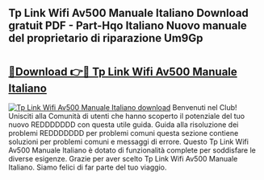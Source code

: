 ## Tp Link Wifi Av500 Manuale Italiano Download gratuit PDF - Part-Hqo Italiano Nuovo manuale del proprietario di riparazione Um9Gp

# <h2><a href="http://df9fi4.blite.top/?on=Tp+Link+Wifi+Av500+Manuale+Italiano">🔗Download 👉🔴 Tp Link Wifi Av500 Manuale Italiano</a></h2>

[![Tp Link Wifi Av500 Manuale Italiano download](https://i.imgur.com/lujVjoI.png)](http://df9fi4.blite.top/?on=Tp+Link+Wifi+Av500+Manuale+Italiano)
Benvenuti nel Club! Unisciti alla Comunità di utenti che hanno scoperto il potenziale del tuo nuovo REDDDDDDD con questa utile guida. Guida alla risoluzione dei problemi REDDDDDDD per problemi comuni questa sezione contiene soluzioni per problemi comuni e messaggi di errore. Questo Tp Link Wifi Av500 Manuale Italiano è dotato di funzionalità complete per soddisfare le diverse esigenze. Grazie per aver scelto Tp Link Wifi Av500 Manuale Italiano. Siamo felici di far parte del tuo viaggio.
